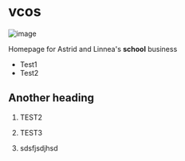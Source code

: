 # vcos

![image](https://user-images.githubusercontent.com/58990277/71033113-04fee700-2117-11ea-9f99-0a38a4419c19.png)

Homepage for Astrid and Linnea's **school** business

* Test1
* Test2

## Another heading

1. TEST2

2. TEST3

3. sdsfjsdjhsd

   

